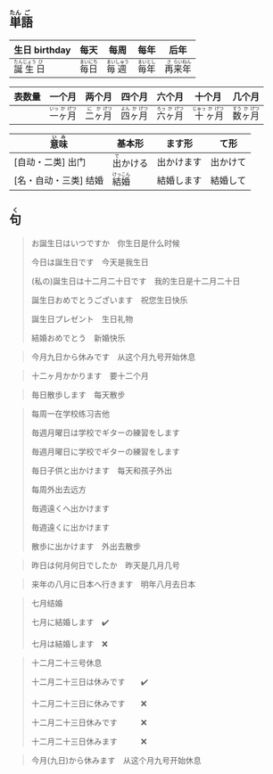 ## <ruby>単<rt>たん</rt>語<rt>ご</rt></ruby>

| 生日 birthday                                              | 每天                                        | 每周                                          | 每年                                        | 后年                                                     |
| ---------------------------------------------------------- | ------------------------------------------- | --------------------------------------------- | ------------------------------------------- | -------------------------------------------------------- |
| <ruby>誕<rt>たん</rt>生<rt>じょう</rt>日<rt>び</rt></ruby> | <ruby>毎<rt>まい</rt>日<rt>にち</rt></ruby> | <ruby>毎<rt>まい</rt>週<rt>しゅう</rt></ruby> | <ruby>毎<rt>まい</rt>年<rt>とし</rt></ruby> | <ruby>再<rt>さ</rt>来<rt>らい</rt>年<rt>ねん</rt></ruby> |

| 表数量 | 一个月                                                   | 两个月                                                 | 四个月                                                   | 六个月                                                   | 十个月                                                     | 几个月                                                   |
| ------ | -------------------------------------------------------- | ------------------------------------------------------ | -------------------------------------------------------- | -------------------------------------------------------- | ---------------------------------------------------------- | -------------------------------------------------------- |
|        | <ruby>一<rt>いっ</rt>ヶ<rt>か</rt>月<rt>げつ</rt></ruby> | <ruby>二<rt>に</rt>ヶ<rt>か</rt>月<rt>げつ</rt></ruby> | <ruby>四<rt>よん</rt>ヶ<rt>か</rt>月<rt>げつ</rt></ruby> | <ruby>六<rt>ろっ</rt>ヶ<rt>か</rt>月<rt>げつ</rt></ruby> | <ruby>十<rt>じゅっ</rt>ヶ<rt>か</rt>月<rt>げつ</rt></ruby> | <ruby>数<rt>すう</rt>ヶ<rt>か</rt>月<rt>げつ</rt></ruby> |

| <ruby>意<rt>い</rt>味<rt>み</rt></ruby> | 基本形                                      | ます形     | て形     |
| --------------------------------------- | ------------------------------------------- | ---------- | -------- |
| [自动・二类] 出门                       | <ruby>出<rt>で</rt>かける</ruby>            | 出かけます | 出かけて |
| [名・自动・三类] 结婚                   | <ruby>結<rt>けっ</rt>婚<rt>こん</rt></ruby> | 結婚します | 結婚して |



## <ruby>句<rt>く</rt></ruby>

> お誕生日はいつですか　你生日是什么时候
>
> 今日は誕生日です　今天是我生日
>
> (私の)誕生日は十二月二十日です　我的生日是十二月二十日
>
> 誕生日おめでとうございます　祝您生日快乐
>
> 誕生日プレゼント　生日礼物
>
> 結婚おめでとう　新婚快乐
>

> 今月九日から休みです　从这个月九号开始休息
> 

> 十二ヶ月かかります　要十二个月
> 

> 毎日散歩します　每天散步
> 

> 每周一在学校练习吉他
>
> 毎週月曜日は学校でギターの練習をします
>
> 毎週月曜日に学校でギターの練習をします
>
> 毎日子供と出かけます　每天和孩子外出
>
> 每周外出去远方
>
> 毎週遠くへ出かけます
>
> 毎週遠くに出かけます
>
> 散歩に出かけます　外出去散步
>

> 昨日は何月何日でしたか　昨天是几月几号
> 

> 来年の八月に日本へ行きます　明年八月去日本
> 

> 七月结婚
> 
> 七月に結婚します　✔️
> 
> 七月は結婚します　❌

> 十二月二十三号休息
>
> 十二月二十三日は休みです　　✔️
>
> 十二月二十三日に休みです　　❌
>
> 十二月二十三日休みです　　　❌
>
> 十二月二十三日休みます　　　❌

> 今月(九日)から休みます　从这个月九号开始休息
>
